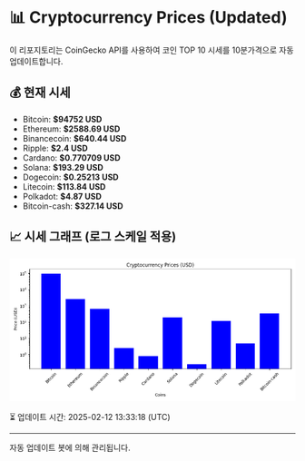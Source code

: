 
# 📊 Cryptocurrency Prices (Updated)

이 리포지토리는 CoinGecko API를 사용하여 코인 TOP 10 시세를 10분가격으로 자동 업데이트합니다.

## 💰 현재 시세
- Bitcoin: **$94752 USD**
- Ethereum: **$2588.69 USD**
- Binancecoin: **$640.44 USD**
- Ripple: **$2.4 USD**
- Cardano: **$0.770709 USD**
- Solana: **$193.29 USD**
- Dogecoin: **$0.25213 USD**
- Litecoin: **$113.84 USD**
- Polkadot: **$4.87 USD**
- Bitcoin-cash: **$327.14 USD**

## 📈 시세 그래프 (로그 스케일 적용)
![Crypto Prices](crypto_prices.png)

⏳ 업데이트 시간: 2025-02-12 13:33:18 (UTC)

---
자동 업데이트 봇에 의해 관리됩니다.
